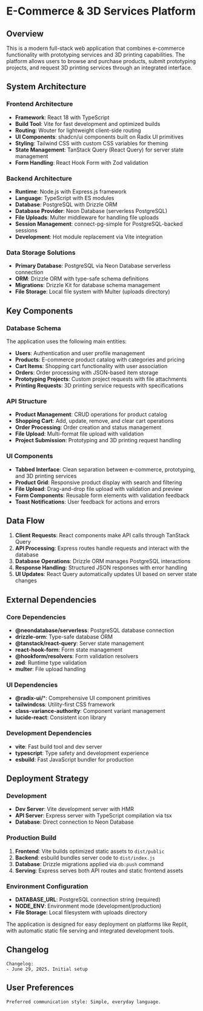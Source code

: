 # E-Commerce & 3D Services Platform

## Overview

This is a modern full-stack web application that combines e-commerce functionality with prototyping services and 3D printing capabilities. The platform allows users to browse and purchase products, submit prototyping projects, and request 3D printing services through an integrated interface.

## System Architecture

### Frontend Architecture
- **Framework**: React 18 with TypeScript
- **Build Tool**: Vite for fast development and optimized builds
- **Routing**: Wouter for lightweight client-side routing
- **UI Components**: shadcn/ui components built on Radix UI primitives
- **Styling**: Tailwind CSS with custom CSS variables for theming
- **State Management**: TanStack Query (React Query) for server state management
- **Form Handling**: React Hook Form with Zod validation

### Backend Architecture
- **Runtime**: Node.js with Express.js framework
- **Language**: TypeScript with ES modules
- **Database**: PostgreSQL with Drizzle ORM
- **Database Provider**: Neon Database (serverless PostgreSQL)
- **File Uploads**: Multer middleware for handling file uploads
- **Session Management**: connect-pg-simple for PostgreSQL-backed sessions
- **Development**: Hot module replacement via Vite integration

### Data Storage Solutions
- **Primary Database**: PostgreSQL via Neon Database serverless connection
- **ORM**: Drizzle ORM with type-safe schema definitions
- **Migrations**: Drizzle Kit for database schema management
- **File Storage**: Local file system with Multer (uploads directory)

## Key Components

### Database Schema
The application uses the following main entities:
- **Users**: Authentication and user profile management
- **Products**: E-commerce product catalog with categories and pricing
- **Cart Items**: Shopping cart functionality with user association
- **Orders**: Order processing with JSON-based item storage
- **Prototyping Projects**: Custom project requests with file attachments
- **Printing Requests**: 3D printing service requests with specifications

### API Structure
- **Product Management**: CRUD operations for product catalog
- **Shopping Cart**: Add, update, remove, and clear cart operations
- **Order Processing**: Order creation and status management
- **File Upload**: Multi-format file upload with validation
- **Project Submission**: Prototyping and 3D printing request handling

### UI Components
- **Tabbed Interface**: Clean separation between e-commerce, prototyping, and 3D printing services
- **Product Grid**: Responsive product display with search and filtering
- **File Upload**: Drag-and-drop file upload with validation and preview
- **Form Components**: Reusable form elements with validation feedback
- **Toast Notifications**: User feedback for actions and errors

## Data Flow

1. **Client Requests**: React components make API calls through TanStack Query
2. **API Processing**: Express routes handle requests and interact with the database
3. **Database Operations**: Drizzle ORM manages PostgreSQL interactions
4. **Response Handling**: Structured JSON responses with error handling
5. **UI Updates**: React Query automatically updates UI based on server state changes

## External Dependencies

### Core Dependencies
- **@neondatabase/serverless**: PostgreSQL database connection
- **drizzle-orm**: Type-safe database ORM
- **@tanstack/react-query**: Server state management
- **react-hook-form**: Form state management
- **@hookform/resolvers**: Form validation resolvers
- **zod**: Runtime type validation
- **multer**: File upload handling

### UI Dependencies
- **@radix-ui/***: Comprehensive UI component primitives
- **tailwindcss**: Utility-first CSS framework
- **class-variance-authority**: Component variant management
- **lucide-react**: Consistent icon library

### Development Dependencies
- **vite**: Fast build tool and dev server
- **typescript**: Type safety and development experience
- **esbuild**: Fast JavaScript bundler for production

## Deployment Strategy

### Development
- **Dev Server**: Vite development server with HMR
- **API Server**: Express server with TypeScript compilation via tsx
- **Database**: Direct connection to Neon Database

### Production Build
1. **Frontend**: Vite builds optimized static assets to `dist/public`
2. **Backend**: esbuild bundles server code to `dist/index.js`
3. **Database**: Drizzle migrations applied via `db:push` command
4. **Serving**: Express serves both API routes and static frontend assets

### Environment Configuration
- **DATABASE_URL**: PostgreSQL connection string (required)
- **NODE_ENV**: Environment mode (development/production)
- **File Storage**: Local filesystem with uploads directory

The application is designed for easy deployment on platforms like Replit, with automatic static file serving and integrated development tools.

## Changelog

```
Changelog:
- June 29, 2025. Initial setup
```

## User Preferences

```
Preferred communication style: Simple, everyday language.
```